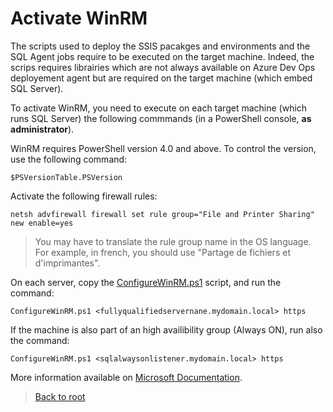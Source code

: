 # Activate WinRM

The scripts used to deploy the SSIS pacakges and environments and the SQL Agent jobs require to be executed on the target machine. Indeed, the scrips requires librairies which are not always available on Azure Dev Ops deployement agent but are required on the target machine (which embed SQL Server).

To activate WinRM, you need to execute on each target machine (which runs SQL Server) the following commmands (in a PowerShell console, **as administrator**).

WinRM requires PowerShell version 4.0 and above. To control the version, use the following command:
```
$PSVersionTable.PSVersion
```

Activate the following firewall rules:
```
netsh advfirewall firewall set rule group="File and Printer Sharing" new enable=yes
```
> You may have to translate the rule group name in the OS language. For example, in french, you should use "Partage de fichiers et d'imprimantes".

On each server, copy the [ConfigureWinRM.ps1](https://github.com/EhRom/Puffix.SqlDevOps/blob/master/Deploy/WinRM/ConfigureWinRM.ps1) script, and run the command:
```
ConfigureWinRM.ps1 <fullyqualifiedservernane.mydomain.local> https
```

If the machine is also part of an high availibility group (Always ON), run also the command:
```
ConfigureWinRM.ps1 <sqlalwaysonlistener.mydomain.local> https
```


More information available on [Microsoft Documentation](https://docs.microsoft.com/en-us/azure/devops/pipelines/apps/cd/deploy-webdeploy-iis-winrm?view=azure-devops#winrm-configuration).

> [Back to root](https://github.com/EhRom/Puffix.SqlDevOps/tree/master/Deploy)